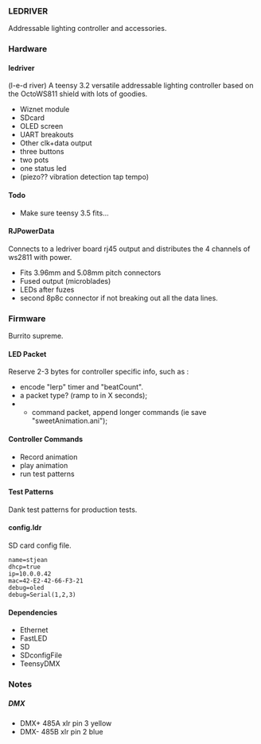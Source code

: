 ### LEDRIVER ###
Addressable lighting controller and accessories.

### Hardware ###
#### ledriver ####
(l-e-d river)
A teensy 3.2 versatile addressable lighting controller based on the OctoWS811 shield with lots of goodies.
- Wiznet module
- SDcard
- OLED screen
- UART breakouts
- Other clk+data output
- three buttons
- two pots
- one status led
- (piezo?? vibration detection tap tempo)

#### Todo ####
- Make sure teensy 3.5 fits...

#### RJPowerData ####
Connects to a ledriver board rj45 output and distributes the 4 channels of ws2811 with power.
- Fits 3.96mm and 5.08mm pitch connectors
- Fused output (microblades)
- LEDs after fuzes
- second 8p8c connector if not breaking out all the data lines.

### Firmware ###
Burrito supreme.

#### LED Packet ####
Reserve 2-3 bytes for controller specific info, such as :
- encode "lerp" timer and "beatCount".
- a packet type? (ramp to in X seconds);
- - command packet, append longer commands (ie save "sweetAnimation.ani");

#### Controller Commands ####
- Record animation
- play animation
- run test patterns

#### Test Patterns ####
Dank test patterns for production tests.

#### config.ldr ####
SD card config file.
```
name=stjean
dhcp=true
ip=10.0.0.42
mac=42-E2-42-66-F3-21
debug=oled
debug=Serial(1,2,3)
```

#### Dependencies ####
- Ethernet
- FastLED
- SD
- SDconfigFile
- TeensyDMX

### Notes ###

##### DMX #####
- DMX+ 485A xlr pin 3 yellow
- DMX- 485B xlr pin 2 blue

